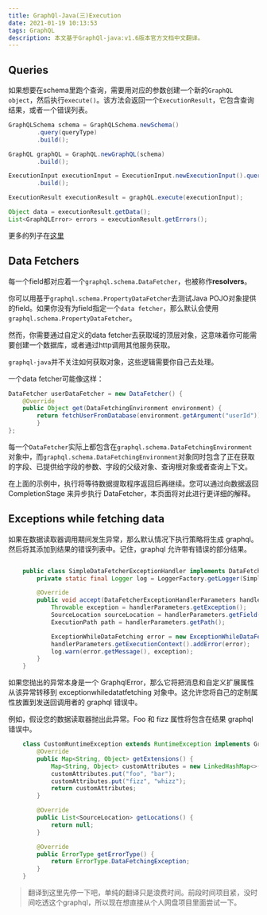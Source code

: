 ```yaml
---
title: GraphQl-Java(三)Execution
date: 2021-01-19 10:13:53
tags: GraphQL
description: 本文基于GraphQl-java:v1.6版本官方文档中文翻译。
---
```


## Queries

如果想要在schema里跑个查询，需要用对应的参数创建一个新的`GraphQL object`，然后执行`execute()`。该方法会返回一个`ExecutionResult`，它包含查询结果，或者一个错误列表。

```java
GraphQLSchema schema = GraphQLSchema.newSchema()
        .query(queryType)
        .build();

GraphQL graphQL = GraphQL.newGraphQL(schema)
        .build();

ExecutionInput executionInput = ExecutionInput.newExecutionInput().query("query { hero { name } }")
        .build();

ExecutionResult executionResult = graphQL.execute(executionInput);

Object data = executionResult.getData();
List<GraphQLError> errors = executionResult.getErrors();
```

更多的列子在[这里](https://github.com/graphql-java/graphql-java/blob/master/src/test/groovy/graphql/StarWarsQueryTest.groovy)

## Data Fetchers

每一个field都对应着一个`graphql.schema.DataFetcher`，也被称作**resolvers**。

你可以用基于`graphql.schema.PropertyDataFetcher`去测试Java POJO对象提供的field。如果你没有为field指定一个`data fetcher`，那么默认会使用`graphql.schema.PropertyDataFetcher`。

然而，你需要通过自定义的data fetcher去获取域的顶层对象，这意味着你可能需要创建一个数据库，或者通过http调用其他服务获取。

`graphql-java`并不关注如何获取对象，这些逻辑需要你自己去处理。

一个data fetcher可能像这样：

```java
DataFetcher userDataFetcher = new DataFetcher() {
    @Override
    public Object get(DataFetchingEnvironment environment) {
        return fetchUserFromDatabase(environment.getArgument("userId"));
        }
};
```

每一个`DataFetcher`实际上都包含在`graphql.schema.DataFetchingEnvironment`对象中，而`graphql.schema.DataFetchingEnvironment`对象同时包含了正在获取的字段、已提供给字段的参数、字段的父级对象、查询根对象或者查询上下文。

在上面的示例中，执行将等待数据提取程序返回后再继续。您可以通过向数据返回 CompletionStage 来异步执行 DataFetcher，本页面将对此进行更详细的解释。

## Exceptions while fetching data

如果在数据读取器调用期间发生异常，那么默认情况下执行策略将生成 graphql。然后将其添加到结果的错误列表中。记住，graphql 允许带有错误的部分结果。

```java

    public class SimpleDataFetcherExceptionHandler implements DataFetcherExceptionHandler {
        private static final Logger log = LoggerFactory.getLogger(SimpleDataFetcherExceptionHandler.class);

        @Override
        public void accept(DataFetcherExceptionHandlerParameters handlerParameters) {
            Throwable exception = handlerParameters.getException();
            SourceLocation sourceLocation = handlerParameters.getField().getSourceLocation();
            ExecutionPath path = handlerParameters.getPath();

            ExceptionWhileDataFetching error = new ExceptionWhileDataFetching(path, exception, sourceLocation);
            handlerParameters.getExecutionContext().addError(error);
            log.warn(error.getMessage(), exception);
        }
    }
```

如果您抛出的异常本身是一个 GraphqlError，那么它将把消息和自定义扩展属性从该异常转移到 exceptionwhiledatatfetching 对象中。这允许您将自己的定制属性放置到发送回调用者的 graphql 错误中。

例如，假设您的数据读取器抛出此异常。Foo 和 fizz 属性将包含在结果 graphql 错误中。

```java
    class CustomRuntimeException extends RuntimeException implements GraphQLError {
        @Override
        public Map<String, Object> getExtensions() {
            Map<String, Object> customAttributes = new LinkedHashMap<>();
            customAttributes.put("foo", "bar");
            customAttributes.put("fizz", "whizz");
            return customAttributes;
        }

        @Override
        public List<SourceLocation> getLocations() {
            return null;
        }

        @Override
        public ErrorType getErrorType() {
            return ErrorType.DataFetchingException;
        }
    }
```

> 翻译到这里先停一下吧，单纯的翻译只是浪费时间。前段时间项目紧，没时间吃透这个graphql，所以现在想直接从个人网盘项目里面尝试一下。